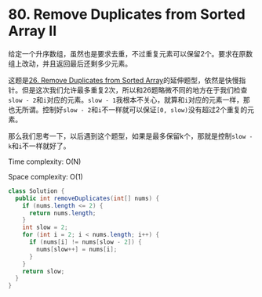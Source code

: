 # 80. Remove Duplicates from Sorted Array II

给定一个升序数组，虽然也是要求去重，不过重复元素可以保留2个。要求在原数组上改动，并且返回最后还剩多少元素。

这题是[26. Remove Duplicates from Sorted Array](26-Remove-Duplicates-From-Sorted-Array.md)的延伸题型，依然是快慢指针。但是这次我们允许最多重复2次，所以和26题略微不同的地方在于我们检查`slow - 2`和`i`对应的元素。`slow - 1`我根本不关心，就算和`i`对应的元素一样，那也无所谓。控制好`slow - 2`和`i`不一样就可以保证`[0, slow)`没有超过2个重复的元素。

那么我们思考一下，以后遇到这个题型，如果是最多保留k个，那就是控制`slow - k`和`i`不一样就好了。

Time complexity: O(N)

Space complexity: O(1)

```java
class Solution {
  public int removeDuplicates(int[] nums) {
    if (nums.length <= 2) {
      return nums.length;
    }
    int slow = 2;
    for (int i = 2; i < nums.length; i++) {
      if (nums[i] != nums[slow - 2]) {
        nums[slow++] = nums[i];
      }
    }
    return slow;
  }
}
```